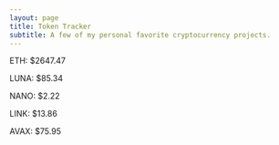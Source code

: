 ```yaml
---
layout: page
title: Token Tracker
subtitle: A few of my personal favorite cryptocurrency projects.
---
```


<!--BEGINCRYPTOINPUT-->
ETH: $2647.47

LUNA: $85.34

NANO: $2.22

LINK: $13.86

AVAX: $75.95

<!--ENDCRYPTOINPUT-->
